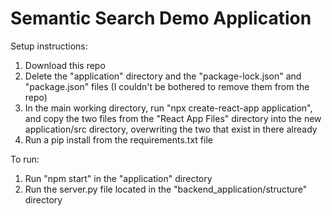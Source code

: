 # Semantic Search Demo Application
Setup instructions:
1. Download this repo
2. Delete the "application" directory and the "package-lock.json" and "package.json" files (I couldn't be bothered to remove them from the repo)
3. In the main working directory, run "npx create-react-app application", and copy the two files from the "React App Files" directory into the new application/src directory, overwriting the two that exist in there already
4. Run a pip install from the requirements.txt file

To run:
1. Run "npm start" in the "application" directory
2. Run the server.py file located in the "backend_application/structure" directory
